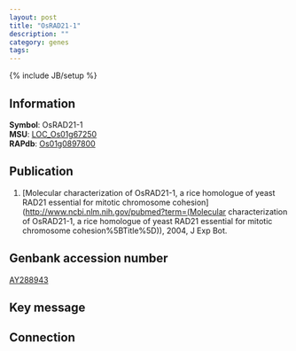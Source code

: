 ```yaml
---
layout: post
title: "OsRAD21-1"
description: ""
category: genes
tags: 
---
```

{% include JB/setup %}

## Information
__Symbol__: OsRAD21-1  
__MSU__: [LOC_Os01g67250](http://rice.plantbiology.msu.edu/cgi-bin/ORF_infopage.cgi?orf=LOC_Os01g67250)  
__RAPdb__: [Os01g0897800](http://rapdb.dna.affrc.go.jp/viewer/gbrowse_details/irgsp1?name=Os01g0897800)  

## Publication
1. [Molecular characterization of OsRAD21-1, a rice homologue of yeast RAD21 essential for mitotic chromosome cohesion](http://www.ncbi.nlm.nih.gov/pubmed?term=(Molecular characterization of OsRAD21-1, a rice homologue of yeast RAD21 essential for mitotic chromosome cohesion%5BTitle%5D)), 2004, J Exp Bot.

## Genbank accession number
[AY288943](http://www.ncbi.nlm.nih.gov/nuccore/AY288943)

## Key message

## Connection



